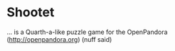 # Shootet

... is a Quarth-a-like puzzle game for the OpenPandora (http://openpandora.org)
(nuff said)
